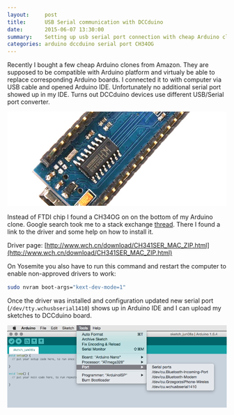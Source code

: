 ```yaml
---
layout:     post
title:      USB Serial communication with DCCduino
date:       2015-06-07 13:30:00
summary:    Setting up usb serial port connection with cheap Arduino clone - DCCduino
categories: arduino dccduino serial port CH34OG
---
```



Recently I bought a few cheap Arduino clones from Amazon. They are supposed to be compatible with Arduino platform and virtualy be able to replace corresponding Arduino boards. I connected it to with computer via USB cable and opened Arduino IDE. Unfortunately no additional serial port showed up in my IDE. Turns out DCCduino devices use different USB/Serial port converter.

![Avaliable serial ports](/images/dccduino-nano-under.jpg)

Instead of FTDI chip I found a CH34OG on on the bottom of my Arduino clone. Google search took me to a stack exchange [thread](http://arduino.stackexchange.com/questions/3700/rename-device-name-ch340-usb-to-serial-mac-os). There I found a link to the driver and some help on how to install it.

Driver page: [http://www.wch.cn/download/CH341SER_MAC_ZIP.html](http://www.wch.cn/download/CH341SER_MAC_ZIP.html)

On Yosemite you also have to run this command and restart the computer to enable non-approved drivers to work:

```bash
sudo nvram boot-args="kext-dev-mode=1"
```

Once the driver was installed and configuration updated new serial port (`/dev/tty.wchusbserial1410`) shows up in Arduino IDE and I can upload my sketches to DCCduino board.

![Avaliable serial ports](/images/wchusbserial1410.png)
